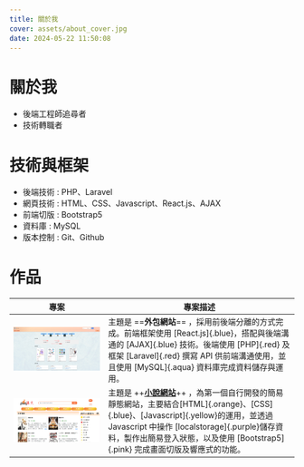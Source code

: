 ```yaml
---
title: 關於我
cover: assets/about_cover.jpg
date: 2024-05-22 11:50:08
---
```


# 關於我

- 後端工程師追尋者
- 技術轉職者

# 技術與框架

- 後端技術 : PHP、Laravel
- 網頁技術 : HTML、CSS、Javascript、React.js、AJAX
- 前端切版 : Bootstrap5
- 資料庫 : MySQL
- 版本控制 : Git、Github

# 作品

| **專案**                                 | **專案描述**                                                                                                                                                                                                                                                                                                                                    |
| ---------------------------------------- | ----------------------------------------------------------------------------------------------------------------------------------------------------------------------------------------------------------------------------------------------------------------------------------------------------------------------------------------------- |
| ![外包網站](/assets/outsourcing.jpg)     | 主題是 ==**外包網站**== ，採用前後端分離的方式完成。前端框架使用 [React.js]{.blue}，搭配與後端溝通的 [AJAX]{.blue} 技術。後端使用 [PHP]{.red} 及框架 [Laravel]{.red} 撰寫 API 供前端溝通使用，並且使用 [MySQL]{.aqua} 資料庫完成資料儲存與運用。                                                                                                |
| ![溫火小說網](/assets/novel_website.png) | 主題是 ++[**小說網站**](https://xiaoxiatian2.github.io/III_First_Project/Project/Homepage.html)++ ，為第一個自行開發的簡易靜態網站，主要結合[HTML]{.orange}、[CSS]{.blue}、[Javascript]{.yellow}的運用，並透過 Javascript 中操作 [localstorage]{.purple}儲存資料，製作出簡易登入狀態，以及使用 [Bootstrap5]{.pink} 完成畫面切版及響應式的功能。 |
